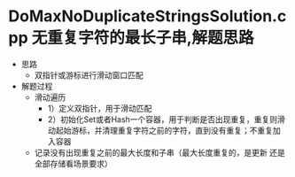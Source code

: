 # DoMaxNoDuplicateStringsSolution.cpp 无重复字符的最长子串,解题思路
* 思路
  * 双指针或游标进行滑动窗口匹配 
* 解题过程
  * 滑动遍历
    * 1）定义双指针，用于滑动匹配
    * 2）初始化Set或者Hash一个容器，用于判断是否出现重复，重复则滑动起始游标，并清理重复字符之前的字符，直到没有重复；不重复加入容器
  * 记录没有出现重复之前的最大长度和子串（最大长度重复的，是更新 还是 全部存储看场景要求）
